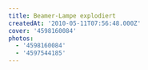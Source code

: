 ```yaml
---
title: Beamer-Lampe explodiert
createdAt: '2010-05-11T07:56:48.000Z'
cover: '4598160084'
photos:
  - '4598160084'
  - '4597544185'
---
```


